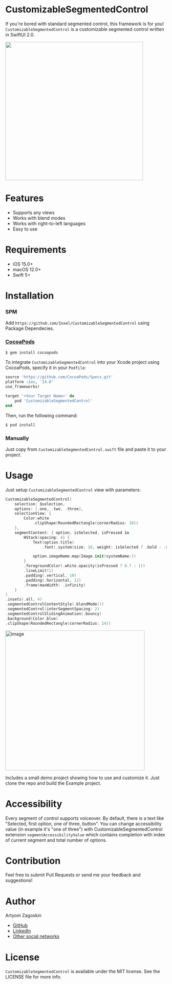 # CustomizableSegmentedControl

If you're bored with standard segmented control, this framework is for you! `CustomizableSegmentedControl` is a customizable segmented control written in SwiftUI 2.0.

<img width="430" src="https://github.com/Inxel/CustomizableSegmentedControl/assets/49271404/594969f0-c519-4e67-95a4-b417755ab329">


# Features

- Supports any views
- Works with blend modes
- Works with right-to-left languages
- Easy to use

# Requirements

- iOS 15.0+
- macOS 12.0+
- Swift 5+

# Installation

### SPM
Add `https://github.com/Inxel/CustomizableSegmentedControl` using Package Dependecies.

### [CocoaPods](https://cocoapods.org/)
```bash
$ gem install cocoapods
```

To integrate `CustomizableSegmentedControl` into your Xcode project using CocoaPods, specify it in your `Podfile`:

```ruby
source 'https://github.com/CocoaPods/Specs.git'
platform :ios, '14.0'
use_frameworks!

target '<Your Target Name>' do
    pod 'CustomizableSegmentedControl'
end
```

Then, run the following command:

```bash
$ pod install
```

### Manually
Just copy from `CustomizableSegmentedControl.swift` file and paste it to your project.

# Usage

Just setup `CustomizableSegmentedControl` view with parameters:
```swift
CustomizableSegmentedControl(
    selection: $selection,
    options: [.one, .two, .three],
    selectionView: {
        Color.white
            .clipShape(RoundedRectangle(cornerRadius: 10))
    },
    segmentContent: { option, isSelected, isPressed in
        HStack(spacing: 4) {
            Text(option.title)
                .font(.system(size: 16, weight: isSelected ? .bold : .semibold, design: .rounded))

            option.imageName.map(Image.init(systemName:))
        }
        .foregroundColor(.white.opacity(isPressed ? 0.7 : 1))
        .lineLimit(1)
        .padding(.vertical, 10)
        .padding(.horizontal, 12)
        .frame(maxWidth: .infinity)
    }
)
.insets(.all, 4)
.segmentedControlContentStyle(.blendMode())
.segmentedControl(interSegmentSpacing: 2)
.segmentedControlSlidingAnimation(.bouncy)
.background(Color.blue)
.clipShape(RoundedRectangle(cornerRadius: 14))
```
<img width="435" alt="image" src="https://user-images.githubusercontent.com/49271404/233736860-74a50584-7d15-4c76-9224-b7d0e8160565.png">

Includes a small demo project showing how to use and customize it. Just clone the repo and build the Example project.

# Accessibility

Every segment of control supports voiceover. By default, there is a text like "Selected, first option, one of three, button".
You can change accessibility value (in example it's "one of three") with CustomizableSegmentedControl extension `segmentAccessibilityValue` which contains completion with index of current segment and total number of options.

# Contribution

Feel free to submit Pull Requests or send me your feedback and suggestions!

# Author

Artyom Zagoskin
- [GitHub](https://github.com/inxel)
- [LinkedIn](https://www.linkedin.com/in/artyomzagoskin/)
- [Other social networks](http://inxel.github.io/MyLinks/)

# License

`CustomizableSegmentedControl` is available under the MIT license. See the LICENSE file for more info.
